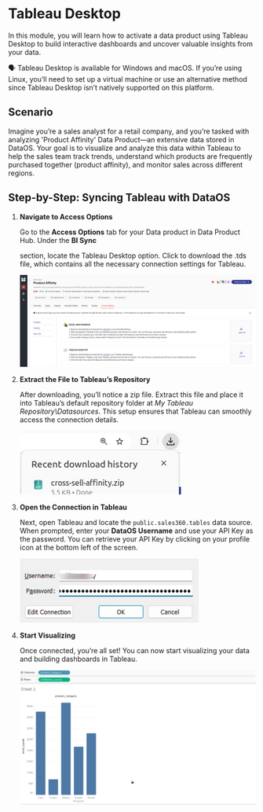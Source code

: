 # Tableau Desktop

In this module, you will learn how to activate a data product using Tableau Desktop to build interactive dashboards and uncover valuable insights from your data. 

<aside class="callout">
🗣 Tableau Desktop is available for Windows and macOS. If you’re using Linux, you’ll need to set up a virtual machine or use an alternative method since Tableau Desktop isn’t natively supported on this platform.
</aside>

## Scenario

Imagine you’re a sales analyst for a retail company, and you’re tasked with analyzing 'Product Affinity' Data Product—an extensive data stored in DataOS. Your goal is to visualize and analyze this data within Tableau to help the sales team track trends, understand which products are frequently purchased together (product affinity), and monitor sales across different regions.

## Step-by-Step: Syncing Tableau with DataOS

1. **Navigate to Access Options**
    
    Go to the **Access Options** tab for your Data product in Data Product Hub. Under the **BI Sync**
    
    section, locate the Tableau Desktop option. Click to download the .tds file, which contains all the necessary connection settings for Tableau.
    
    ![tab-desk_conn.png](/learn/dp_consumer_learn_track/integrate_bi_tools/tab_desktop/tab-desk_conn.png)
    
2. **Extract the File to Tableau’s Repository**
    
    After downloading, you’ll notice a zip file. Extract this file and place it into Tableau’s default repository folder at *My Tableau Repository\Datasources*. This setup ensures that Tableau can smoothly access the connection details.
    

    ![tableau_desk_file.png](/learn/dp_consumer_learn_track/integrate_bi_tools/tab_desktop/tableau_desk_file.png)

3. **Open the Connection in Tableau**
    
    Next, open Tableau and locate the `public.sales360.tables` data source. When prompted, enter your **DataOS Username** and use your API Key as the password. You can retrieve your API Key by clicking on your profile icon at the bottom left of the screen.
    
    ![tab_desk_apikey.png](/learn/dp_consumer_learn_track/integrate_bi_tools/tab_desktop/tab_desk_apikey.png)
    
4. **Start Visualizing**
    
    Once connected, you’re all set! You can now start visualizing your data and building dashboards in Tableau. 
    
    ![tableau_dashboard.png](/learn/dp_consumer_learn_track/integrate_bi_tools/tab_desktop/tableau_dashboard.png)